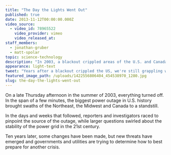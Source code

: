 ```yaml
---
title: "The Day the Lights Went Out"
published: true
date: 2013-11-12T00:00:00.000Z
video_source:
  - video_id: 78965522
    video_provider: vimeo
    video_released_at:
staff_members:
  - jonathan-gruber
  - matt-spolar
topic: science-technology
description: "In 2003, a blackout crippled areas of the U.S. and Canada, leaving some 50 million people in the dark. Ten years later, we are still grappling with concerns over the vulnerability of our power grid."
appearance: light-text
tweet: "Years after a blackout crippled the US, we're still grappling with the vulnerability of our grid:"
featured_image_path: /uploads/1422556806404_454538970_1280.jpg
slug: the-day-the-lights-went-out
---
```


On a late Thursday afternoon in the summer of 2003, everything turned off. In the span of a few minutes, the biggest power outage in U.S. history brought swaths of the Northeast, the Midwest and Canada to a standstill.

In the days and weeks that followed, reporters and investigators raced to pinpoint the source of the outage, while larger questions swirled about the stability of the power grid in the 21st century.

Ten years later, some changes have been made, but new threats have emerged and governments and utilities are trying to determine how to best prepare for another crisis.

